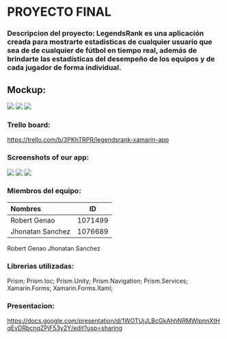 # **PROYECTO FINAL**

### Descripcion del proyecto: LegendsRank es una aplicación creada para mostrarte estadisticas de cualquier usuario que sea de  de cualquier  de fútbol en tiempo real, además de brindarte las estadísticas del desempeño de los equipos y de cada jugador de forma individual.



## Mockup:

 

![](LegendRank/LegendRank.Android/Resources/drawable/mockup1.jpg)
![](LegendRank/LegendRank.Android/Resources/drawable/mockup2.jpg)
![](LegendRank/LegendRank.Android/Resources/drawable/mockup3.jpg)

### Trello board:

https://trello.com/b/3PKhTRPR/legendsrank-xamarin-app

### Screenshots of our app:

![](LegendRank/LegendRank.Android/Resources/drawable/1.jpg)
![](LegendRank/LegendRank.Android/Resources/drawable/2.jfif)
![](LegendRank/LegendRank.Android/Resources/drawable/4.jpg)



### Miembros del equipo:
| Nombres          | ID          |
| :----            |    :----:   |
| Robert Genao     | 1071499     |
| Jhonatan Sanchez | 1076689     |

Robert Genao
Jhonatan Sanchez


### Librerias utilizadas:

Prism; Prism.Ioc; Prism.Unity; Prism.Navigation; Prism.Services; Xamarin.Forms; Xamarin.Forms.Xaml;

### Presentacion:

https://docs.google.com/presentation/d/1WOTUjJLBcGkAhhNRMWlpnnXtHqEvDRbcnqZPjF53y2Y/edit?usp=sharing



